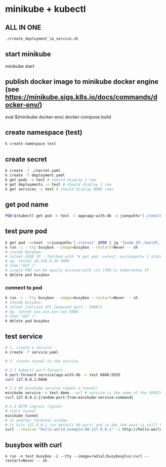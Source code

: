 # minikube + kubectl

## ALL IN ONE
```sh
./create_deployment_\&_service.sh
```

## start minikube
minikube start

## publish docker image to minikube docker engine (see https://minikube.sigs.k8s.io/docs/commands/docker-env/)
eval $(minikube docker-env)
docker-compose build

## create namespace (test)
```sh
k create namespace test
```

## create secret
```sh
k create -f ./secret.yaml
k create -f deployment.yaml
k get pods -n test # should display 1 row
k get deployments -n test # should display 1 row
k get services -n test # should display NONE rows
```

## get pod name
```sh
POD=$(kubectl get pod -n test -l app=app-with-db -o jsonpath="{.items[0].metadata.name}")
```

## test pure pod
```sh
k get pod -n=test -o=jsonpath='{.status}' $POD | jq '{node_IP:.hostIP, pod_IP:.podIP}'
k run -i --tty busybox --image=busybox --restart=Never -- sh
# inside busybox:
# telnet {POD IP - fetched with "k get pod -n=test -o=jsonpath='{.status}' $POD | jq '{node_IP:.hostIP, pod_IP:.podIP}'"} {exposed port - 5000?}
# eg. telnet 10.244.0.39 5000
# then "GET /"
# single POD can be easily accesed with its (POD's) kubernetes IP
k delete pod busybox
```

### connect to pod
```sh
k run -i --tty busybox --image=busybox --restart=Never -- sh
# inside busybox:
# telnet {service IP} {exposed port - 5000?}
# eg. telnet xxx.xxx.xxx.xxx 5000
# then "GET /"
k delete pod busybox
```

## test service
```sh
# 1. create a service
k create -f service.yaml

# 2. create tunnel to the service

# 2.1 kubectl port-forwart
k port-forward service/app-with-db -n test 6666:5555
curl 127.0.0.1:6666 

# 2.2 OR minikube service (opens a tunnel)
minikube service -n test demo --url # service is the name of the SERVICE not a pod (checkout output of `k get service -n=test`)
curl 127.0.0.1:{random-port-from-minikube-service-command} 

# 2.3 WITH ingress (nginx)
# start tunnel
minikube tunnel
# in another terminal window
# it hits 127.0.0.1 (on default 80 port) and in k8s the post is still http://hello-world.example
curl --resolve "hello-world.example:80:127.0.0.1" -i http://hello-world.example
```

## busybox with curl
```shell
k run -n test busybox -i --tty --image=radial/busyboxplus:curl --restart=Never -- sh
```